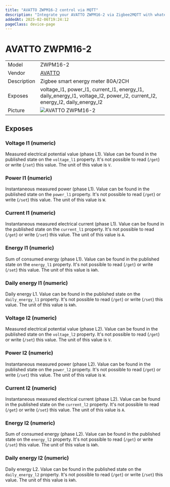 ```yaml
---
title: "AVATTO ZWPM16-2 control via MQTT"
description: "Integrate your AVATTO ZWPM16-2 via Zigbee2MQTT with whatever smart home infrastructure you are using without the vendor's bridge or gateway."
addedAt: 2025-02-06T19:24:12
pageClass: device-page
---
```


<!-- !!!! -->
<!-- ATTENTION: This file is auto-generated through docgen! -->
<!-- You can only edit the "Notes"-Section between the two comment lines "Notes BEGIN" and "Notes END". -->
<!-- Do not use h1 or h2 heading within "## Notes"-Section. -->
<!-- !!!! -->

# AVATTO ZWPM16-2

|     |     |
|-----|-----|
| Model | ZWPM16-2  |
| Vendor  | [AVATTO](/supported-devices/#v=AVATTO)  |
| Description | Zigbee smart energy meter 80A/2CH |
| Exposes | voltage_l1, power_l1, current_l1, energy_l1, daily_energy_l1, voltage_l2, power_l2, current_l2, energy_l2, daily_energy_l2 |
| Picture | ![AVATTO ZWPM16-2](https://www.zigbee2mqtt.io/images/devices/ZWPM16-2.png) |


<!-- Notes BEGIN: You can edit here. Add "## Notes" headline if not already present. -->


<!-- Notes END: Do not edit below this line -->




## Exposes

### Voltage l1 (numeric)
Measured electrical potential value (phase L1).
Value can be found in the published state on the `voltage_l1` property.
It's not possible to read (`/get`) or write (`/set`) this value.
The unit of this value is `V`.

### Power l1 (numeric)
Instantaneous measured power (phase L1).
Value can be found in the published state on the `power_l1` property.
It's not possible to read (`/get`) or write (`/set`) this value.
The unit of this value is `W`.

### Current l1 (numeric)
Instantaneous measured electrical current (phase L1).
Value can be found in the published state on the `current_l1` property.
It's not possible to read (`/get`) or write (`/set`) this value.
The unit of this value is `A`.

### Energy l1 (numeric)
Sum of consumed energy (phase L1).
Value can be found in the published state on the `energy_l1` property.
It's not possible to read (`/get`) or write (`/set`) this value.
The unit of this value is `kWh`.

### Daily energy l1 (numeric)
Daily energy L1.
Value can be found in the published state on the `daily_energy_l1` property.
It's not possible to read (`/get`) or write (`/set`) this value.
The unit of this value is `kWh`.

### Voltage l2 (numeric)
Measured electrical potential value (phase L2).
Value can be found in the published state on the `voltage_l2` property.
It's not possible to read (`/get`) or write (`/set`) this value.
The unit of this value is `V`.

### Power l2 (numeric)
Instantaneous measured power (phase L2).
Value can be found in the published state on the `power_l2` property.
It's not possible to read (`/get`) or write (`/set`) this value.
The unit of this value is `W`.

### Current l2 (numeric)
Instantaneous measured electrical current (phase L2).
Value can be found in the published state on the `current_l2` property.
It's not possible to read (`/get`) or write (`/set`) this value.
The unit of this value is `A`.

### Energy l2 (numeric)
Sum of consumed energy (phase L2).
Value can be found in the published state on the `energy_l2` property.
It's not possible to read (`/get`) or write (`/set`) this value.
The unit of this value is `kWh`.

### Daily energy l2 (numeric)
Daily energy L2.
Value can be found in the published state on the `daily_energy_l2` property.
It's not possible to read (`/get`) or write (`/set`) this value.
The unit of this value is `kWh`.

